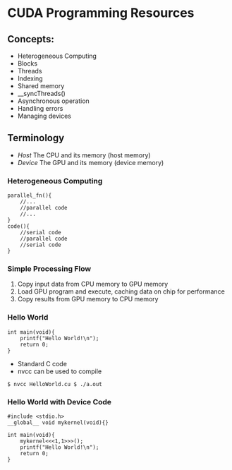 # CUDA Programming Resources

## Concepts:
- Heterogeneous Computing
- Blocks
- Threads
- Indexing
- Shared memory
- __syncThreads()
- Asynchronous operation
- Handling errors
- Managing devices

## Terminology
- *Host*	The CPU and its memory (host memory)
- *Device*	The GPU and its memory (device memory)

### Heterogeneous Computing
```
parallel_fn(){
	//...
	//parallel code
	//...
}
code(){
	//serial code
	//parallel code
	//serial code
}
```

### Simple Processing Flow
1. Copy input data from CPU memory to GPU memory
2. Load GPU program and execute, caching data on chip for performance
3. Copy results from GPU memory to CPU memory


### Hello World
```
int main(void){
	printf("Hello World!\n");
	return 0;
}
```

- Standard C code
- nvcc can be used to compile

``
$ nvcc HelloWorld.cu
$ ./a.out
``

### Hello World with Device Code
```
#include <stdio.h>
__global__ void mykernel(void){}

int main(void){
	mykernel<<<1,1>>>();
	printf("Hello World!\n");
	return 0;
}
```